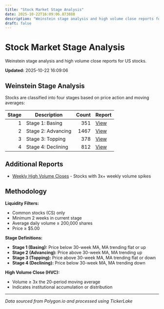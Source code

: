 ```yaml
---
title: "Stock Market Stage Analysis"
date: 2025-10-22T16:09:06.873888
description: "Weinstein stage analysis and high volume close reports for US stocks"
draft: false
---
```


# Stock Market Stage Analysis

Weinstein stage analysis and high volume close reports for US stocks.

**Updated:** 2025-10-22 16:09:06

## Weinstein Stage Analysis

Stocks are classified into four stages based on price action and moving averages:

| Stage | Description | Count | Report |
|------:|-------------|------:|--------|
| 1 | Stage 1: Basing | 351 | [View](stage-1.md) |
| 2 | Stage 2: Advancing | 1467 | [View](stage-2.md) |
| 3 | Stage 3: Topping | 378 | [View](stage-3.md) |
| 4 | Stage 4: Declining | 812 | [View](stage-4.md) |

## Additional Reports

- [Weekly High Volume Closes](weekly-hvcs.md) - Stocks with 3x+ weekly volume spikes

## Methodology

**Liquidity Filters:**
- Common stocks (CS) only
- Minimum 2 weeks in current stage
- Average daily volume ≥ 200,000 shares
- Price ≥ $5.00

**Stage Definitions:**
- **Stage 1 (Basing):** Price below 30-week MA, MA trending flat or up
- **Stage 2 (Advancing):** Price above 30-week MA, MA trending up
- **Stage 3 (Topping):** Price above 30-week MA, MA trending flat or down
- **Stage 4 (Declining):** Price below 30-week MA, MA trending down

**High Volume Close (HVC):**
- Volume ≥ 3x the 20-period moving average
- Indicates institutional accumulation or distribution

---

*Data sourced from Polygon.io and processed using TickerLake*
